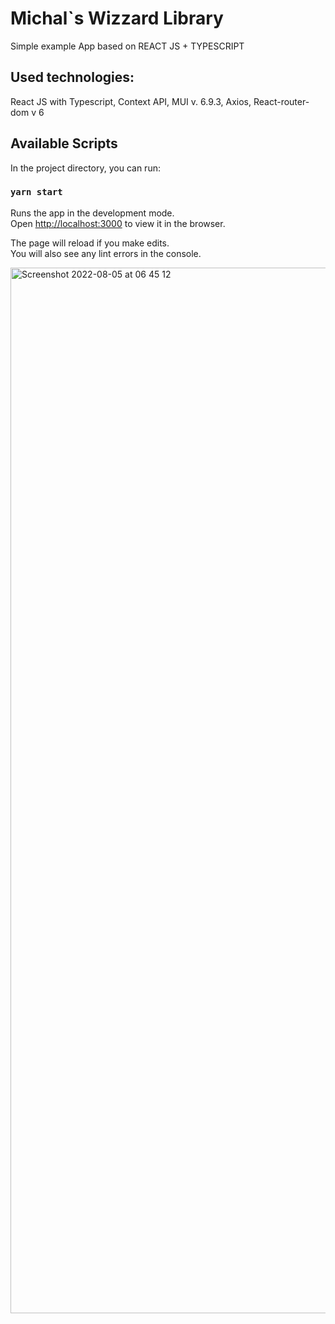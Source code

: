 # Michal`s Wizzard Library

Simple example App based on REACT JS + TYPESCRIPT

## Used technologies:

React JS with Typescript, Context API, MUI v. 6.9.3, Axios, React-router-dom v 6

## Available Scripts

In the project directory, you can run:

### `yarn start`

Runs the app in the development mode.\
Open [http://localhost:3000](http://localhost:3000) to view it in the browser.

The page will reload if you make edits.\
You will also see any lint errors in the console.



<img width="1673" alt="Screenshot 2022-08-05 at 06 45 12" src="https://user-images.githubusercontent.com/57225644/183003293-8b49f47d-1e88-4659-a97e-1ef6ed265365.png">
